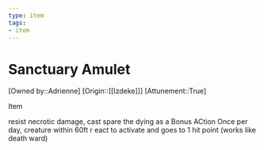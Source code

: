 ```yaml
---
type: item
tags:
- item
---
```


#  Sanctuary Amulet

[Owned by::Adrienne]
[Origin::[[Izdeke]]]
[Attunement::True]

Item

resist necrotic damage, 
cast spare the dying as a Bonus ACtion
Once per day, creature within 60ft r
eact to activate and goes to 1 hit point (works like death ward)


